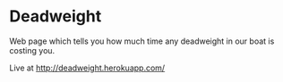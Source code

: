 Deadweight
==========

Web page which tells you how much time any deadweight in our boat is costing you.

Live at http://deadweight.herokuapp.com/
